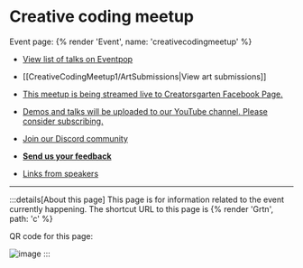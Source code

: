 # Creative coding meetup

Event page: {% render 'Event', name: 'creativecodingmeetup' %}

- [View list of talks on Eventpop](https://www.eventpop.me/e/14949/creative-coding-meetup)

- [[CreativeCodingMeetup1/ArtSubmissions|View art submissions]]

- [This meetup is being streamed live to Creatorsgarten Facebook Page.](https://grtn.org/fb)

- [Demos and talks will be uploaded to our YouTube channel. Please consider subscribing.](https://grtn.org/yt)

- [Join our Discord community](https://grtn.org/dc)

- [**Send us your feedback**](https://forms.gle/fw5r22fDEQSxAbLx6)

- [Links from speakers](https://docs.google.com/document/d/1Thn5DlctsLyH_EijePnBeOq9nynv8EH3eESSsV4BK1g/edit)

---

:::details[About this page]
This page is for information related to the event currently happening. The shortcut URL to this page is {% render 'Grtn', path: 'c' %}

QR code for this page:

![image](https://user-images.githubusercontent.com/193136/235849308-a3260282-b1f2-402b-a8eb-bfd4ab73a479.png)
:::

